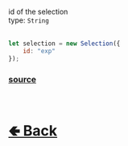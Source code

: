 id of the selection<br>
type: `String`<br>
<br>

```js
let selection = new Selection({
    id: "exp"
});
```

### [source](https://github.com/shysolocup/noscord.js/blob/main/src/Services/ComponentService/components/Selection.js)

<br> <h1> [🢀 Back](https://github.com/shysolocup/noscord.js/wiki/Components.Selection) </h1>